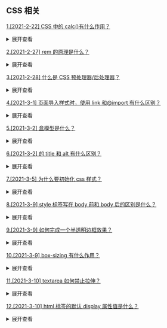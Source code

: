 ## CSS 相关

[1.[2021-2-22] CSS 中的 calc()有什么作用？](https://github.com/HJY-xh/plantTrees/issues/6)

<details>
<summary>展开查看</summary>
<pre>
calc使得开发者能够使用四则运算表达式来填写CSS属性。
px、%、em等不同单位的数值均可参与计算，浏览器会进行自动转换。
注意：当使用calc的时候，运算符号左右需要有空格，否则属性不生效。例如：width: calc(100% - 30px)。
</pre>
</details>

[2.[2021-2-27] rem 的原理是什么？ ](https://github.com/HJY-xh/plantTrees/issues/16)

<details>
<summary>展开查看</summary>
<pre>
在做响应式布局的时候，通过调整HTML的字体大小，页面上所有使用rem单位的元素都会做相应的调整。
</pre>
</details>

[3.[2021-2-28] 什么是 CSS 预处理器/后处理器？ ](https://github.com/HJY-xh/plantTrees/issues/17)

<details>
<summary>展开查看</summary>
<pre>
预处理器（例如，Less、Sass、stylus)是用来把Sass或Less预编译成CSS的工具，增强了CSS代码的复用性。它有层级、mixin、变量、循环、函数等，具有很方便的UI组件模块化开发能力，能极大地提高工作效率。
后处理器（例如PostCSS）通常被视为在完成的样式表中根据CSS规范处理CSS,让其更有效，目前最常做的是给CSS属性添加浏览器私有前缀，解决跨浏览器的兼容性问题。
</pre>
</details>

[4.[2021-3-1] 页面导入样式时，使用 link 和@import 有什么区别？](https://github.com/HJY-xh/plantTrees/issues/19)

<details>
<summary>展开查看</summary>
<pre>

-   link 是 XHTML 标签，除了加载 CSS 外，还可以定义 RSS 等其他事务；@import 属于 CSS 范畴，只能加载 CSS。
-   link 引用 CSS 时，在页面载入时同时加载；@import 需要页面网页完全载入以后加载。因此会出现一开始没有 css 样式，闪烁一下出现样式后的页面(网速慢的情况下)。
-   link 是 XHTML 标签，无兼容问题；@import 是在 CSS2.1 提出的，低版本的浏览器不支持。
-   link 支持使用 Javascript 控制 DOM 去改变样式；而@import 不支持。
</pre>
</details>

[5.[2021-3-2] 盒模型是什么？](https://github.com/HJY-xh/plantTrees/issues/23)

<details>
<summary>展开查看</summary>
<pre>
盒模型的组成，由里向外content,padding,border,margin.

在 IE 盒子模型中，width 表示 content+padding+border 这三个部分的宽度

在标准的盒子模型中，width 指 content 部分的宽度

box-sizing 的使用

-   box-sizing: content-box 是 W3C 盒子模型
-   box-sizing: border-box 是 IE 盒子模型

box-sizing 的默认属性是 **content-box**

</pre>
</details>

[6.[2021-3-2] <img>的 title 和 alt 有什么区别？](https://github.com/HJY-xh/plantTrees/issues/24)

<details>
<summary>展开查看</summary>
<pre>
- alt属性，是`<img>`的特有属性，是图片内容的等价描述，用于图片无法加载时显示或读屏器阅读图片（帮助盲人了解图片内容）。可提图片高可访问性，除了纯装饰图片外都必须设置有意义的值，搜索引擎会重点分析。
- title属性，是鼠标覆盖时显示的文字，其他一些标签也可以使用。例如：base，basefont，head，html，meta，param，script
</pre>
</details>

[7.[2021-3-5] 为什么要初始化 css 样式？](https://github.com/HJY-xh/plantTrees/issues/30)

<details>
<summary>展开查看</summary>
<pre>
因为浏览器的兼容问题，不同浏览器对有些标签的默认值是不同的，如果没对CSS初始化往往会出现浏览器之间的页面显示差异。 当然，初始化样式会对SEO有一定的影响，但鱼和熊掌不可兼得，但力求影响最小的情况下初始化。
</pre>
</details>

[8.[2021-3-9] style 标签写在 body 前和 body 后的区别是什么？](https://github.com/HJY-xh/plantTrees/issues/40)

<details>
<summary>展开查看</summary>
<pre>

-   答案一
    **渲染机制**的区别。在 body 前是已经把样式解析一遍，到了对应标签直接渲染样式，显示快；在 body 后是浏览器已经把标签解析了，但基于没有样式，显示的不完全。在把 body 后的样式表扫描后，成为真正的样式。速度会慢，尤其遇到大型网站，效果更差。这都是基于浏览器从上而下的浏览机制导致的。

-   答案二
    首先要明确一点，即浏览器以逐行方式对 html 文档进行解析的。
    -   写在 body 标签前利于浏览器逐步渲染：
              resources downloading->CSSOM+DOM->RenderTree(composite)->Layout->paint
    -   写在 body 标签后：
              可能会导致 FOUC (Flash of Unstyled Content)无样式内容闪烁问题。根据浏览器的解析机制，当解析到写在尾部的样式表（外联或写在 style 标签）会导致浏览器停止之前的渲染，等待加载且解析样式表完成之后重新渲染，也就是说 CSS 未完全加载前，会先渲染显示已经解析的 HTML 内容，然后 CSS 完全加载完成后，再次渲染。

</pre>
</details>

[9.[2021-3-9] 如何完成一个半透明边框效果？](https://github.com/HJY-xh/plantTrees/issues/42)

<details>
<summary>展开查看</summary>
<pre>
很多人会想到：

```
border: 10px solid hsla(0,0%,100%,.5);
background: white;
```

很可惜，出来的效果是这样的：

![](https://github.com/HJY-xh/plantTrees/blob/master/Image/%E8%AF%84%E8%AE%BA%E5%8C%BA%E5%9B%BE%E7%89%87/issues_42/Transparent_border_before.PNG)

**_为什么呢？_**
因为默认情况下，背景会延伸到边框所在的区域下层。我们所做的事情并没有让 body 的背景从半透明白色边框处透上来，而是在半透明白色边框处透出了这个容器自己的纯白实色背景，这实际上得到的效果跟纯白实色的边框看起来完全一样。

在 CSS 2.1 中，这就是背景的工作原理。我们只能接受它并且向前看。谢天谢地，从背景与边框（第三版）http://w3.org/TR/css3-background开始，我们可以通过 `background-clip` 属性来调整上述默认行为所带来的不便。这个属性的初始值是 `border-box`，意味着背景会被元素的 `border box`（边框的外沿框）裁切掉。如果不希望背景侵入边框所在的范围，我们要做的就是把它的值设为 `padding-box`，这样浏览器就会用内边距的外沿来把背景裁切掉。即：

```
border: 10px solid hsla(0,0%,100%,.5);
background: white;
background-clip: padding-box;
```

效果如下：

![](https://github.com/HJY-xh/plantTrees/blob/master/Image/%E8%AF%84%E8%AE%BA%E5%8C%BA%E5%9B%BE%E7%89%87/issues_42/Transparent_border_after.PNG)

</pre>
</details>

[10.[2021-3-9] box-sizing 有什么作用？](https://github.com/HJY-xh/plantTrees/issues/43)

<details>
<summary>展开查看</summary>
<pre>

box-sizing 属性可以用来调整如下表现：

-   `content-box` 它是默认值。如果设置一个元素的宽为 100px，那么这个元素的内容区就是 100px，此时任何边框、内边距的宽度都会增加到最后绘制出来的元素宽度中
-   `border-box`该属性将元素的边框和内边距的值包含进 width。即如果设置一个元素的宽为 100px，那么这 100px 包含该元素的 border 和 padding，内容区的实际宽度为 width 减去 border 和 padding 值。大多数情况下，这使得更容易设定一个元素的宽高。

</pre>
</details>

[11.[2021-3-10] textarea 如何禁止拉伸？](https://github.com/HJY-xh/plantTrees/issues/45)

<details>
<summary>展开查看</summary>
<pre>
使用 CSS 样式可以避免拉伸:
```css
textarea {
  resize: none;
}
```
</pre>
</details>

[12.[2021-3-10] html 标签的默认 display 属性值是什么？](https://github.com/HJY-xh/plantTrees/issues/46)

<details>
<summary>展开查看</summary>
<pre>
block
</pre>
</details>
